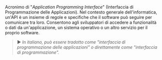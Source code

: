 Acronimo di "*Application Programming Interface*" (Interfaccia di Programmazione delle Applicazioni). Nel contesto generale dell'informatica, un'API è un insieme di regole e specifiche che il software può seguire per comunicare tra loro. Consentono agli sviluppatori di accedere a funzionalità o dati da un'applicazione, un sistema operativo o un altro servizio per il proprio software.

> ► *In italiano, può essere tradotto come "interfaccia di programmazione delle applicazioni" o direttamente come "interfaccia di programmazione".*
